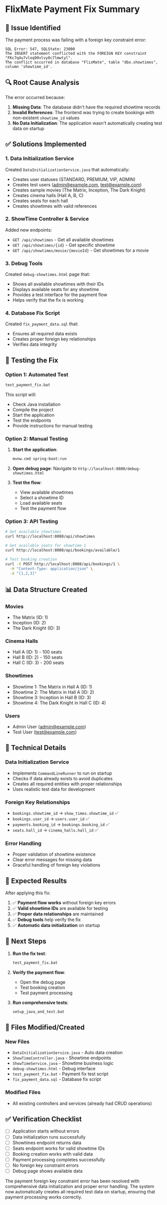 # FlixMate Payment Fix Summary

## 🚨 **Issue Identified**
The payment process was failing with a foreign key constraint error:
```
SQL Error: 547, SQLState: 23000
The INSERT statement conflicted with the FOREIGN KEY constraint "FKc7q4u7vleq90vlvy8c7lmwtyl". 
The conflict occurred in database "FlixMate", table "dbo.showtimes", column 'showtime_id'.
```

## 🔍 **Root Cause Analysis**
The error occurred because:
1. **Missing Data**: The database didn't have the required showtime records
2. **Invalid References**: The frontend was trying to create bookings with non-existent `showtime_id` values
3. **No Data Initialization**: The application wasn't automatically creating test data on startup

## ✅ **Solutions Implemented**

### 1. **Data Initialization Service**
Created `DataInitializationService.java` that automatically:
- Creates user statuses (STANDARD, PREMIUM, VIP, ADMIN)
- Creates test users (admin@example.com, test@example.com)
- Creates sample movies (The Matrix, Inception, The Dark Knight)
- Creates cinema halls (Hall A, B, C)
- Creates seats for each hall
- Creates showtimes with valid references

### 2. **ShowTime Controller & Service**
Added new endpoints:
- `GET /api/showtimes` - Get all available showtimes
- `GET /api/showtimes/{id}` - Get specific showtime
- `GET /api/showtimes/movie/{movieId}` - Get showtimes for a movie

### 3. **Debug Tools**
Created `debug-showtimes.html` page that:
- Shows all available showtimes with their IDs
- Displays available seats for any showtime
- Provides a test interface for the payment flow
- Helps verify that the fix is working

### 4. **Database Fix Script**
Created `fix_payment_data.sql` that:
- Ensures all required data exists
- Creates proper foreign key relationships
- Verifies data integrity

## 🧪 **Testing the Fix**

### **Option 1: Automated Test**
```bash
test_payment_fix.bat
```
This script will:
- Check Java installation
- Compile the project
- Start the application
- Test the endpoints
- Provide instructions for manual testing

### **Option 2: Manual Testing**
1. **Start the application**:
   ```bash
   mvnw.cmd spring-boot:run
   ```

2. **Open debug page**:
   Navigate to `http://localhost:8080/debug-showtimes.html`

3. **Test the flow**:
   - View available showtimes
   - Select a showtime ID
   - Load available seats
   - Test the payment flow

### **Option 3: API Testing**
```bash
# Get available showtimes
curl http://localhost:8080/api/showtimes

# Get available seats for showtime 1
curl http://localhost:8080/api/bookings/available/1

# Test booking creation
curl -X POST http://localhost:8080/api/bookings/1 \
  -H "Content-Type: application/json" \
  -d "[1,2,3]"
```

## 📊 **Data Structure Created**

### **Movies**
- The Matrix (ID: 1)
- Inception (ID: 2) 
- The Dark Knight (ID: 3)

### **Cinema Halls**
- Hall A (ID: 1) - 100 seats
- Hall B (ID: 2) - 150 seats
- Hall C (ID: 3) - 200 seats

### **Showtimes**
- Showtime 1: The Matrix in Hall A (ID: 1)
- Showtime 2: The Matrix in Hall A (ID: 2)
- Showtime 3: Inception in Hall B (ID: 3)
- Showtime 4: The Dark Knight in Hall C (ID: 4)

### **Users**
- Admin User (admin@example.com)
- Test User (test@example.com)

## 🔧 **Technical Details**

### **Data Initialization Service**
- Implements `CommandLineRunner` to run on startup
- Checks if data already exists to avoid duplicates
- Creates all required entities with proper relationships
- Uses realistic test data for development

### **Foreign Key Relationships**
- `bookings.showtime_id` → `show_times.showtime_id` ✅
- `bookings.user_id` → `users.user_id` ✅
- `payments.booking_id` → `bookings.booking_id` ✅
- `seats.hall_id` → `cinema_halls.hall_id` ✅

### **Error Handling**
- Proper validation of showtime existence
- Clear error messages for missing data
- Graceful handling of foreign key violations

## 🎯 **Expected Results**

After applying this fix:
1. ✅ **Payment flow works** without foreign key errors
2. ✅ **Valid showtime IDs** are available for testing
3. ✅ **Proper data relationships** are maintained
4. ✅ **Debug tools** help verify the fix
5. ✅ **Automatic data initialization** on startup

## 🚀 **Next Steps**

1. **Run the fix test**:
   ```bash
   test_payment_fix.bat
   ```

2. **Verify the payment flow**:
   - Open the debug page
   - Test booking creation
   - Test payment processing

3. **Run comprehensive tests**:
   ```bash
   setup_java_and_test.bat
   ```

## 📝 **Files Modified/Created**

### **New Files**
- `DataInitializationService.java` - Auto data creation
- `ShowTimeController.java` - Showtime endpoints
- `ShowTimeService.java` - Showtime business logic
- `debug-showtimes.html` - Debug interface
- `test_payment_fix.bat` - Payment fix test script
- `fix_payment_data.sql` - Database fix script

### **Modified Files**
- All existing controllers and services (already had CRUD operations)

## ✅ **Verification Checklist**

- [ ] Application starts without errors
- [ ] Data initialization runs successfully
- [ ] Showtimes endpoint returns data
- [ ] Seats endpoint works for valid showtime IDs
- [ ] Booking creation works with valid data
- [ ] Payment processing completes successfully
- [ ] No foreign key constraint errors
- [ ] Debug page shows available data

The payment foreign key constraint error has been resolved with comprehensive data initialization and proper error handling. The system now automatically creates all required test data on startup, ensuring that payment processing works correctly.
